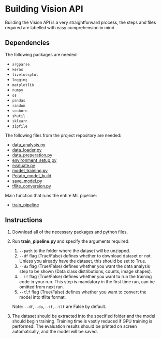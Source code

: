 # Building Vision API
Building the Vision API is a very straightforward process, the steps and files required are labelled with easy comprehension in mind.

## Dependencies
The following packages are needed:
+ `argparse`
+ `keras`
+ `livelossplot`
+ `logging`
+ `matplotlib`
+ `numpy`
+ `os`
+ `pandas`
+ `random`
+ `seaborn`
+ `shutil`
+ `sklearn` 
+ `zipfile`

The following files from the project repository are needed:
+ [data_analysis.py](https://github.com/Future-AI-Laboratory/vision-api/blob/review_sayan/Utilities/data_analysis.py)
+ [data_loader.py](https://github.com/Future-AI-Laboratory/vision-api/blob/review_sayan/Utilities/data_loader.py)
+ [data_preperation.py](https://github.com/Future-AI-Laboratory/vision-api/blob/review_sayan/Utilities/data_preperation.py)
+ [environment_setup.py](https://github.com/Future-AI-Laboratory/vision-api/blob/review_sayan/Utilities/environment_setup.py)
+ [evaluate.py](https://github.com/Future-AI-Laboratory/vision-api/blob/review_sayan/Utilities/evaluate.py)
+ [model_training.py](https://github.com/Future-AI-Laboratory/vision-api/blob/review_sayan/Utilities/model_training.py)
+ [Potato_model_build](https://github.com/Future-AI-Laboratory/vision-api/blob/review_sayan/Utilities/Potato_model_build.py)
+ [save_model.py](https://github.com/Future-AI-Laboratory/vision-api/blob/review_sayan/Utilities/save_model.py)
+ [tflite_conversion.py](https://github.com/Future-AI-Laboratory/vision-api/blob/review_sayan/Utilities/tflite_conversion.py)

Main function that runs the entire ML pipeline:
+ [train_pipeline](https://github.com/Future-AI-Laboratory/vision-api/blob/review_sayan/Utilities/train_pipeline.py)

## Instructions
1. Download all of the necessary packages and python files.
2. Run **train_pipeline.py** and specify the arguments required:
    1. `--path` to the folder where the dataset will be unzipped.
    2. `--df` flag (True/False) defines whether to download dataset or not. Unless you already have the dataset, this should be set to True.
    3. `--da` flag (True/False) defines whether you want the data analysis step to be shown (Data class distributions, counts, image shapes).
    4. `--tf` flag (True/False) defines whether you want to run the training code in your run. This step is mandatory in the first time run, can be omitted from next run.
    5. `--tlf` flag (True/False) defines whether you want to convert the model into tflite format.

   Note: `--df`,`--da`,`--tf`,`--tlf` are False by default. 
3. The dataset should be extracted into the specified folder and the model should begin training. Training time is vastly reduced if GPU training is performed. The evaluation results should be printed on screen automatically, and the model will be saved.

